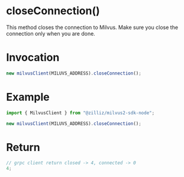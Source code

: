 # closeConnection()

This method closes the connection to Milvus. Make sure you close the connection only when you are done.

# Invocation

```javascript
new milvusClient(MILUVS_ADDRESS).closeConnection();
```

# Example

```javascript
import { MilvusClient } from "@zilliz/milvus2-sdk-node";

new milvusClient(MILUVS_ADDRESS).closeConnection();
```

# Return

```javascript
// grpc client return closed -> 4, connected -> 0
4;
```
